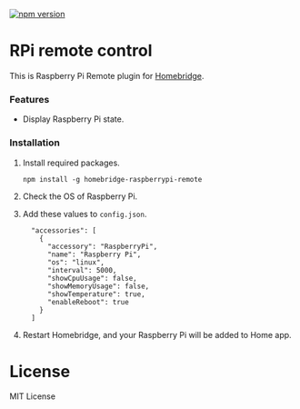 [![npm version](https://badge.fury.io/js/homebridge-raspberrypi-remote.svg)](https://badge.fury.io/js/homebridge-raspberrypi-remote)

# RPi remote control
This is Raspberry Pi Remote plugin for [Homebridge](https://github.com/nfarina/homebridge). 



### Features
* Display Raspberry Pi state.



### Installation
1. Install required packages.

   ```
   npm install -g homebridge-raspberrypi-remote
   ```

2. Check the OS of Raspberry Pi.

3. Add these values to `config.json`.

    ```
      "accessories": [
        {
          "accessory": "RaspberryPi",
          "name": "Raspberry Pi",
          "os": "linux",
          "interval": 5000,
          "showCpuUsage": false,
          "showMemoryUsage": false,
          "showTemperature": true,
          "enableReboot": true
        }
      ]
    ```

4. Restart Homebridge, and your Raspberry Pi will be added to Home app.



# License
MIT License
